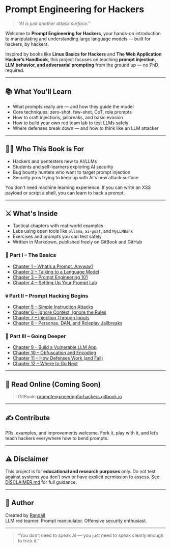 # Prompt Engineering for Hackers

> _“AI is just another attack surface.”_

Welcome to **Prompt Engineering for Hackers**, your hands-on introduction to manipulating and understanding large language models — built for hackers, by hackers.

Inspired by books like **Linux Basics for Hackers** and **The Web Application Hacker’s Handbook**, this project focuses on teaching **prompt injection, LLM behavior, and adversarial prompting** from the ground up — no PhD required.

---

## 📚 What You'll Learn

- What prompts really are — and how they guide the model
- Core techniques: zero-shot, few-shot, CoT, role prompts
- How to craft injections, jailbreaks, and basic evasion
- How to build your own red team lab to test LLMs safely
- Where defenses break down — and how to think like an LLM attacker

---

## 🧑‍💻 Who This Book is For

- Hackers and pentesters new to AI/LLMs
- Students and self-learners exploring AI security
- Bug bounty hunters who want to target prompt injection
- Security pros trying to keep up with AI's new attack surface

You don't need machine learning experience. If you can write an XSS payload or script a shell, you can learn to hack a prompt.

---

## ⚔️ What's Inside

- Tactical chapters with real-world examples
- Labs using open tools like `ollama`, `ai-goat`, and `MyLLMBank`
- Exercises and prompts you can test safely
- Written in Markdown, published freely on GitBook and GitHub

### 🧠 Part I – The Basics

- [Chapter 1 – What’s a Prompt, Anyway?](chapters/01-whats-a-prompt.md)
- [Chapter 2 – Talking to a Language Model](chapters/02-talking-to-an-llm.md)
- [Chapter 3 – Prompt Engineering 101](chapters/03-prompt-engineering-101.md)
- [Chapter 4 – Setting Up Your Prompt Lab](chapters/04-setting-up-lab.md)

### 💀 Part II – Prompt Hacking Begins

- [Chapter 5 – Simple Instruction Attacks](chapters/05-simple-instruction.md)
- [Chapter 6 – Ignore Context, Ignore the Rules](chapters/06-ignore-context.md)
- [Chapter 7 – Injection Through Inputs](chapters/07-injection-via-input.md)
- [Chapter 8 – Personas, DAN, and Roleplay Jailbreaks](chapters/08-personas-and-dan.md)

### 🧪 Part III – Going Deeper

- [Chapter 9 – Build a Vulnerable LLM App](chapters/09-build-a-test-app.md)
- [Chapter 10 – Obfuscation and Encoding](chapters/10-obfuscation-encoding.md)
- [Chapter 11 – How Defenses Work (and Fail)](chapters/11-basic-defenses.md)
- [Chapter 12 – Where to Go Next](chapters/12-where-next.md)

---

## 📖 Read Online (Coming Soon)

> GitBook: [promptengineeringforhackers.gitbook.io](#)

---

## ✍️ Contribute

PRs, examples, and improvements welcome. Fork it, play with it, and let’s teach hackers everywhere how to bend prompts.

---

## ⚠️ Disclaimer

This project is for **educational and research purposes** only. Do not test against systems you don’t own or have explicit permission to assess. See [DISCLAIMER.md](DISCLAIMER.md) for full guidance.

---

## 🧠 Author

Created by [Randall](https://github.com/randalltr)  
LLM red teamer. Prompt manipulator. Offensive security enthusiast.

---

> “You don’t need to speak AI — you just need to speak clearly enough to trick it.”
